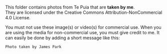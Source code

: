 This folder contains photos from Te Puia that are **taken by me**.\
They are licensed under the Creative Commons Attribution-NonCommercial 4.0 License. 

You must not use these image(s) or video(s) for commercial use. When you are using the media for non-commercial use, you must give credit to me. It can easily be done by adding a short message like this:

```Photo taken by James Park```

